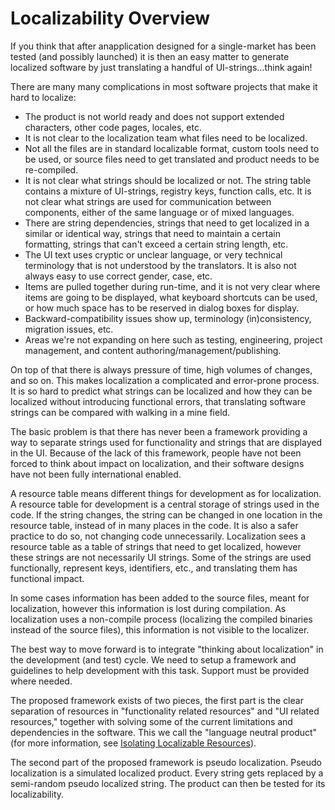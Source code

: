

# Localizability Overview

If you think that after anapplication designed for a single-market has been tested (and possibly launched) it is then an easy matter to generate localized software by just translating a handful of UI-strings…think again!

There are many many complications in most software projects that make it hard to localize:

-   The product is not world ready and does not support extended characters, other code pages, locales, etc.
-   It is not clear to the localization team what files need to be localized.
-   Not all the files are in standard localizable format, custom tools need to be used, or source files need to get translated and product needs to be re-compiled.
-   It is not clear what strings should be localized or not. The string table contains a mixture of UI-strings, registry keys, function calls, etc. It is not clear what strings are used for communication between components, either of the same language or of mixed languages.
-   There are string dependencies, strings that need to get localized in a similar or identical way, strings that need to maintain a certain formatting, strings that can't exceed a certain string length, etc.
-   The UI text uses cryptic or unclear language, or very technical terminology that is not understood by the translators. It is also not always easy to use correct gender, case, etc.
-   Items are pulled together during run-time, and it is not very clear where items are going to be displayed, what keyboard shortcuts can be used, or how much space has to be reserved in dialog boxes for display.
-   Backward-compatibility issues show up, terminology (in)consistency, migration issues, etc.
-   Areas we're not expanding on here such as testing, engineering, project management, and content authoring/management/publishing.

On top of that there is always pressure of time, high volumes of changes, and so on. This makes localization a complicated and error-prone process. It is so hard to predict what strings can be localized and how they can be localized without introducing functional errors, that translating software strings can be compared with walking in a mine field.

The basic problem is that there has never been a framework providing a way to separate strings used for functionality and strings that are displayed in the UI. Because of the lack of this framework, people have not been forced to think about impact on localization, and their software designs have not been fully international enabled.

A resource table means different things for development as for localization. A resource table for development is a central storage of strings used in the code. If the string changes, the string can be changed in one location in the resource table, instead of in many places in the code. It is also a safer practice to do so, not changing code unnecessarily. Localization sees a resource table as a table of strings that need to get localized, however these strings are not necessarily UI strings. Some of the strings are used functionally, represent keys, identifiers, etc., and translating them has functional impact.

In some cases information has been added to the source files, meant for localization, however this information is lost during compilation. As localization uses a non-compile process (localizing the compiled binaries instead of the source files), this information is not visible to the localizer.

The best way to move forward is to integrate "thinking about localization" in the development (and test) cycle. We need to setup a framework and guidelines to help development with this task. Support must be provided where needed.

The proposed framework exists of two pieces, the first part is the clear separation of resources in "functionality related resources" and "UI related resources," together with solving some of the current limitations and dependencies in the software. This we call the "language neutral product" (for more information, see [Isolating Localizable Resources](isolate-localizable-resources.md)).

The second part of the proposed framework is pseudo localization. Pseudo localization is a simulated localized product. Every string gets replaced by a semi-random pseudo localized string. The product can then be tested for its localizability.



